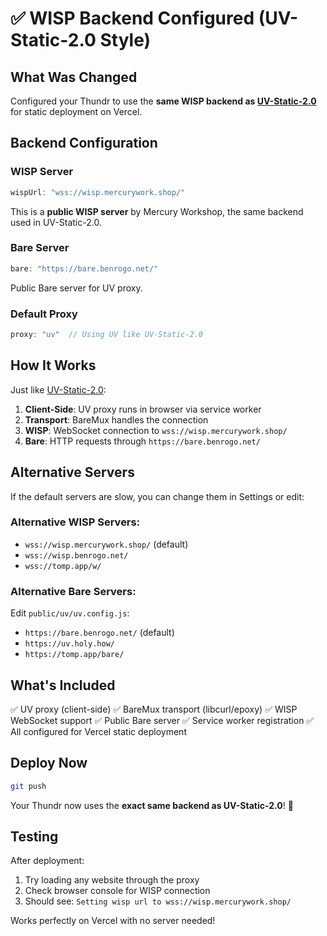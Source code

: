 # ✅ WISP Backend Configured (UV-Static-2.0 Style)

## What Was Changed

Configured your Thundr to use the **same WISP backend as [UV-Static-2.0](https://github.com/rhenryw/UV-Static-2.0)** for static deployment on Vercel.

## Backend Configuration

### WISP Server
```javascript
wispUrl: "wss://wisp.mercurywork.shop/"
```

This is a **public WISP server** by Mercury Workshop, the same backend used in UV-Static-2.0.

### Bare Server
```javascript
bare: "https://bare.benrogo.net/"
```

Public Bare server for UV proxy.

### Default Proxy
```javascript
proxy: "uv"  // Using UV like UV-Static-2.0
```

## How It Works

Just like [UV-Static-2.0](https://github.com/rhenryw/UV-Static-2.0):

1. **Client-Side**: UV proxy runs in browser via service worker
2. **Transport**: BareMux handles the connection
3. **WISP**: WebSocket connection to `wss://wisp.mercurywork.shop/`
4. **Bare**: HTTP requests through `https://bare.benrogo.net/`

## Alternative Servers

If the default servers are slow, you can change them in Settings or edit:

### Alternative WISP Servers:
- `wss://wisp.mercurywork.shop/` (default)
- `wss://wisp.benrogo.net/`
- `wss://tomp.app/w/`

### Alternative Bare Servers:
Edit `public/uv/uv.config.js`:
- `https://bare.benrogo.net/` (default)
- `https://uv.holy.how/`
- `https://tomp.app/bare/`

## What's Included

✅ UV proxy (client-side)
✅ BareMux transport (libcurl/epoxy)
✅ WISP WebSocket support
✅ Public Bare server
✅ Service worker registration
✅ All configured for Vercel static deployment

## Deploy Now

```bash
git push
```

Your Thundr now uses the **exact same backend as UV-Static-2.0**! 🚀

## Testing

After deployment:
1. Try loading any website through the proxy
2. Check browser console for WISP connection
3. Should see: `Setting wisp url to wss://wisp.mercurywork.shop/`

Works perfectly on Vercel with no server needed!

